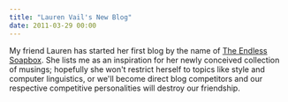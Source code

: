```yaml
---
title: "Lauren Vail's New Blog"
date: 2011-03-29 00:00
---
```


<import><p>My friend Lauren has started her first blog by the name of <a href="http://laurenevail.wordpress.com/" target="_blank">The Endless Soapbox</a>. She lists me as an inspiration for her newly conceived collection of musings; hopefully she won't restrict herself to topics like style and computer linguistics, or we'll become direct blog competitors and our respective competitive personalities will destroy our friendship.</p></import>

<!-- more -->

